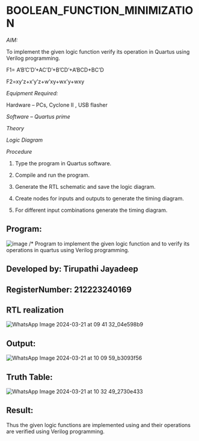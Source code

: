 # BOOLEAN_FUNCTION_MINIMIZATION

*AIM:*

To implement the given logic function verify its operation in Quartus using Verilog programming.

F1= A’B’C’D’+AC’D’+B’CD’+A’BCD+BC’D 

F2=xy’z+x’y’z+w’xy+wx’y+wxy

*Equipment Required:*

Hardware – PCs, Cyclone II , USB flasher

*Software – Quartus prime*

*Theory*

*Logic Diagram*

*Procedure*

1.	Type the program in Quartus software.

2.	Compile and run the program.

3.	Generate the RTL schematic and save the logic diagram.

4.	Create nodes for inputs and outputs to generate the timing diagram.

5.	For different input combinations generate the timing diagram.


## Program:

![image](https://github.com/saiganesh2006/BOOLEAN_FUNCTION_MINIMIZATION/assets/145742342/617b6f82-b943-4a19-9961-21084321b454)
/* Program to implement the given logic function and to verify its operations in quartus using Verilog programming. 

## Developed by: Tirupathi Jayadeep
## RegisterNumber: 212223240169


## RTL realization

![WhatsApp Image 2024-03-21 at 09 41 32_04e598b9](https://github.com/saiganesh2006/BOOLEAN_FUNCTION_MINIMIZATION/assets/145742342/8338e349-458c-46ef-b1ef-ef14c8ad0c9b)

## Output:
![WhatsApp Image 2024-03-21 at 10 09 59_b3093f56](https://github.com/saiganesh2006/BOOLEAN_FUNCTION_MINIMIZATION/assets/145742342/64c064f4-deb4-43ca-a093-5b1e46334069)

## Truth Table:
![WhatsApp Image 2024-03-21 at 10 32 49_2730e433](https://github.com/saiganesh2006/BOOLEAN_FUNCTION_MINIMIZATION/assets/145742342/6531c9db-9ee9-4d21-b499-4ec401120053)

## Result:

Thus the given logic functions are implemented using and their operations are verified using Verilog programming.
